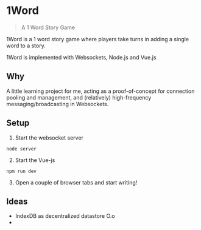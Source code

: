 # 1Word

> A 1 Word Story Game

1Word is a 1 word story game where players take turns in adding a single word to a story.

1Word is implemented with Websockets, Node.js and Vue.js

## Why

A little learning project for me, acting as a proof-of-concept for connection pooling and management, and (relatively) high-frequency messaging/broadcasting in Websockets.

## Setup

1. Start the websocket server 
```
node server
```

2. Start the Vue-js 
```
npm run dev
```

3. Open a couple of browser tabs and start writing!

## Ideas

  - IndexDB as decentralized datastore O.o
  - 